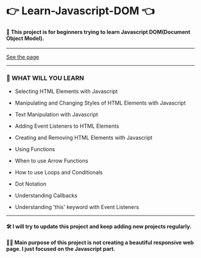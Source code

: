 # 👉 Learn-Javascript-DOM  👈

####  🏹 This project is for beginners trying to learn Javascript DOM(Document Object Model).

<hr>

[See the page](https://emreozturanli.github.io/Learn-Javascript-DOM/)

<hr>


###  💾 WHAT WILL YOU LEARN

* Selecting HTML Elements with Javascript

* Manipulating and Changing Styles of HTML Elements with Javascript

* Text Manipulation with Javascript

* Adding Event Listeners to HTML Elements

* Creating and Removing HTML Elements with Javascript

* Using Functions 

* When to use Arrow Functions

* How to use Loops and Conditionals 

* Dot Notation

* Understanding Callbacks

* Understanding 'this' keyword with Event Listeners

<hr>

#### 🛠 I will try to update this project and keep adding new projects regularly.

#### 🤸‍♂️ Main purpose of this project is not creating a beautiful responsive web page. I just focused on the Javascript part.



